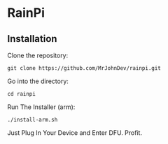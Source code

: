 # RainPi
## Installation
Clone the repository:
```
git clone https://github.com/MrJohnDev/rainpi.git
```
Go into the directory:
```
cd rainpi
```
Run The Installer (arm):
```
./install-arm.sh
```
Just Plug In Your Device and Enter DFU.
Profit.
